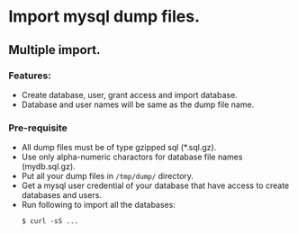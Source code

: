 # Import mysql dump files.

## Multiple import.

### Features:
- Create database, user, grant access and import database.
- Database and user names will be same as the dump file name.

### Pre-requisite
- All dump files must be of type gzipped sql (*.sql.gz).
- Use only alpha-numeric charactors for database file names (mydb.sql.gz).
- Put all your dump files in `/tmp/dump/` directory.
- Get a mysql user credential of your database that have access to create
databases and users.
- Run following to import all the databases:
  ```
  $ curl -sS ...
  ```
